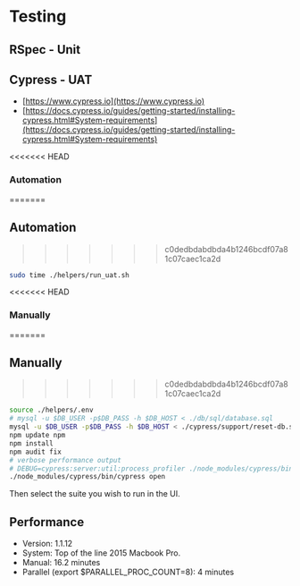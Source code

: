 # Testing

## RSpec - Unit

## Cypress - UAT

- [https://www.cypress.io](https://www.cypress.io)
- [https://docs.cypress.io/guides/getting-started/installing-cypress.html#System-requirements](https://docs.cypress.io/guides/getting-started/installing-cypress.html#System-requirements)

<<<<<<< HEAD
### Automation
=======
## Automation
>>>>>>> c0dedbdabdbda4b1246bcdf07a81c07caec1ca2d

```sh
sudo time ./helpers/run_uat.sh
```

<<<<<<< HEAD
### Manually
=======
## Manually
>>>>>>> c0dedbdabdbda4b1246bcdf07a81c07caec1ca2d

```sh
source ./helpers/.env
# mysql -u $DB_USER -p$DB_PASS -h $DB_HOST < ./db/sql/database.sql
mysql -u $DB_USER -p$DB_PASS -h $DB_HOST < ./cypress/support/reset-db.sql
npm update npm
npm install
npm audit fix
# verbose performance output
# DEBUG=cypress:server:util:process_profiler ./node_modules/cypress/bin/cypress open
./node_modules/cypress/bin/cypress open
```

Then select the suite you wish to run in the UI.

## Performance

- Version: 1.1.12
- System: Top of the line 2015 Macbook Pro.
- Manual: 16.2 minutes
- Parallel (export $PARALLEL_PROC_COUNT=8): 4 minutes
